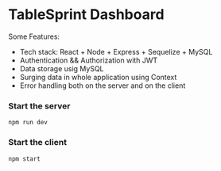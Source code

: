 # TableSprint Dashboard 

Some Features:

-    Tech stack: React + Node + Express + Sequelize + MySQL
-    Authentication && Authorization with JWT
-    Data storage usig MySQL
-    Surging data in whole application using Context 
-    Error handling both on the server and on the client


### Start the server

```shell
npm run dev
```

### Start the client

```shell
npm start
```
